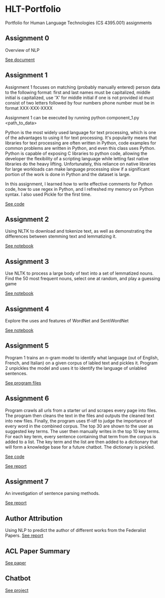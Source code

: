 # HLT-Portfolio
Portfolio for Human Language Technologies (CS 4395.001) assignments

## Assignment 0

Overview of NLP

[See document](https://github.com/goldenchildngo/HLT-Portfolio/blob/main/component_0/Natural%20Language%20Processing%20Component%200.pdf)

## Assignment 1

Assignment 1 focuses on matching (probably manually entered) person data to the following format:
    first and last names must be capitalized, 
    middle initial is capitalized, use 'X' for middle initial if one is not provided
    id must consist of two letters followed by four numbers
    phone number must be in format XXX-XXX-XXXX

Assignment 1 can be executed by running python component_1.py <path_to_data>

Python is the most widely used language for text processing, which is one of the advantages to using it for text processing. It's popularity means that libraries for text processing are often written in Python, code examples for common problems are written in Python, and even this class uses Python. Python is capable of exposing C libraries to python code, allowing the developer the flexibility of a scripting language while letting fast native libraries do the heavy lifting. Unfortunately, this reliance on native libraries for large workloads can make language processing slow if a significant portion of the work is done in Python and the dataset is large.

In this assignment, I learned how to write effective comments for Python code, how to use regex in Python, and I refreshed my memory on Python syntax. I also used Pickle for the first time.

[See code](https://github.com/goldenchildngo/HLT-Portfolio/blob/main/component_1/component_1.py)

## Assignment 2

Using NLTK to download and tokenize text, as well as demonstrating the differences between stemming text and lemmatizing it.

[See notebook](https://github.com/goldenchildngo/HLT-Portfolio/blob/main/component_2/component_2.ipynb)

## Assignment 3

Use NLTK to process a large body of text into a set of lemmatized nouns. Find the 50 most frequent nouns, select one at random, and play a guessing game

[See notebook](https://github.com/goldenchildngo/HLT-Portfolio/blob/main/component_3/component_3.ipynb)

## Assignment 4

Explore the uses and features of WordNet and SentiWordNet

[See notebook](https://github.com/goldenchildngo/HLT-Portfolio/blob/main/component_4/component_4.ipynb)

## Assignment 5

Program 1 trains an n-gram model to identify what language (out of English, French, and Italian) on a given corpus of labled text and pickles it.
Program 2 unpickles the model and uses it to identify the language of unlabled sentences.

[See program files](https://github.com/goldenchildngo/HLT-Portfolio/blob/main/component_5)

## Assignment 6

Program crawls all urls from a starter url and scrapes every page into files. The program then cleans the text in the files and outputs the cleaned text into new files. Finally, the program uses tf-idf to judge the importance of every word in the combined corpus. The top 30 are shown to the user as suggested key terms. The user then manually writes in the top 10 key terms. For each key term, every sentence containing that term from the corpus is added to a list. The key term and the list are then added to a dictionary that will form a knowledge base for a future chatbot. The dictionary is pickled.

[See code](https://github.com/goldenchildngo/HLT-Portfolio/blob/main/component_6/Homework6_pbp180000_and_kxn180023.py)

[See report](https://github.com/goldenchildngo/HLT-Portfolio/blob/main/component_6/Hmwk6_writeup_pbp180000__kxn180023.docx)

## Assignment 7

An investigation of sentence parsing methods.

[See report](https://github.com/goldenchildngo/HLT-Portfolio/blob/main/component_7/Component_7.pdf)

## Author Attribution

Using NLP to predict the author of different works from the Federalist Papers.
[See report](https://github.com/goldenchildngo/HLT-Portfolio/blob/main/author_attribution/author_attribution.ipynb)

## ACL Paper Summary
[See paper](https://github.com/goldenchildngo/HLT-Portfolio/blob/main/ACL_Paper_Summary_pbp180000_and_kxn180023)

## Chatbot
[See project](https://github.com/goldenchildngo/HLT-Portfolio/blob/main/chatbot)